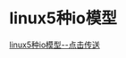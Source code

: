 # linux5种io模型

[linux5种io模型--点击传送](/study/c-%E6%93%8D%E4%BD%9C%E7%B3%BB%E7%BB%9F%E5%8E%9F%E7%90%86/linux5%E7%A7%8DIO%E6%A8%A1%E5%9E%8B.md)